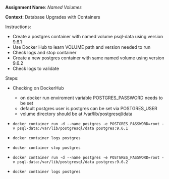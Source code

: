 **Assignment Name**: 	_Named Volumes_

**Context**:		Database Upgrades with Containers

Instructions:		
- Create a postgres container with named volume psql-data using version 9.6.1
- Use Docker Hub to learn VOLUME path and version needed to run
- Check logs and stop container
- Create a new postgres container with same named volume using version 9.6.2
- Check logs to validate

Steps:		
- Checking on DockerHub 
  - on docker run enviroment variable POSTGRES_PASSWORD needs to be set
  - default postgres user is postgres can be set via POSTGRES_USER
  - volume directory should be at /var/lib/postgresql/data

- `docker container run -d --name postgres -e POSTGRES_PASSWORD=root -v psql-data:/var/lib/postgresql/data postgres:9.6.1`
- `docker container logs postgres`
- `docker container stop postgres`
- `docker container run -d --name postgres -e POSTGRES_PASSWORD=root -v psql-data:/var/lib/postgresql/data postgres:9.6.2`
- `docker container logs postgres` 

